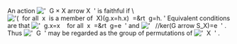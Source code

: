 An action
!['  G × X arrow X  '](../dictionary/equation_images/20122.2..png) is
faithful if \\
!['(  for all  x  is a member of  X)(g.x=h.x)  =&rt  g=h. '](../dictionary/equation_images/20122.1..png)
Equivalent conditions are that
!['  g.x=x    for all  x  =&rt  g=e  '](../dictionary/equation_images/20122.3..png)
and
!['   //ker(G arrow S\_X)=e  '](../dictionary/equation_images/20122.4..png)
. Thus !['  G  '](../dictionary/equation_images/20122.5..png) may be
regarded as the group of permutations of
!['  X  '](../dictionary/equation_images/20122.6..png) .
